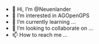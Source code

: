 - 👋 Hi, I’m @Neuenlander
- 👀 I’m interested in AGOpenGPS
- 🌱 I’m currently learning ...
- 💞️ I’m looking to collaborate on ...
- 📫 How to reach me ...

<!---
Neuenlander/Neuenlander is a ✨ special ✨ repository because its `README.md` (this file) appears on your GitHub profile.
You can click the Preview link to take a look at your changes.
--->
